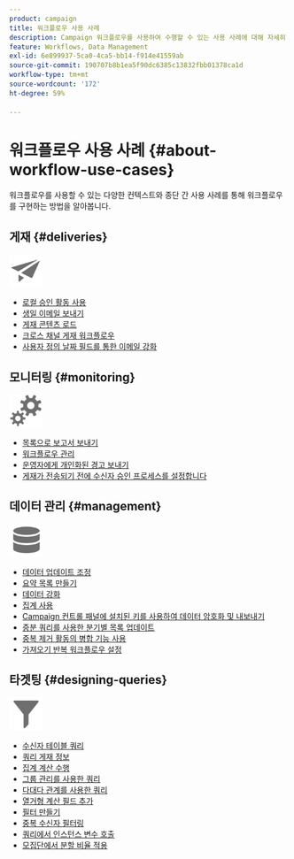 ```yaml
---
product: campaign
title: 워크플로우 사용 사례
description: Campaign 워크플로우를 사용하여 수행할 수 있는 사용 사례에 대해 자세히 알아보십시오
feature: Workflows, Data Management
exl-id: 6e899937-5ca0-4ca5-bb14-f914e41559ab
source-git-commit: 190707b8b1ea5f90dc6385c13832fbb01378ca1d
workflow-type: tm+mt
source-wordcount: '172'
ht-degree: 59%

---
```


# 워크플로우 사용 사례 {#about-workflow-use-cases}

워크플로우를 사용할 수 있는 다양한 컨텍스트와 종단 간 사용 사례를 통해 워크플로우를 구현하는 방법을 알아봅니다.

## 게재 {#deliveries}

<img src="assets/do-not-localize/icon_send.svg" width="60px">

* [로컬 승인 활동 사용](local-approval-activity.md)
* [생일 이메일 보내기](send-a-birthday-email.md)
* [게재 콘텐츠 로드](load-delivery-content.md)
* [크로스 채널 게재 워크플로우](cross-channel-delivery-workflow.md)
* [사용자 정의 날짜 필드를 통한 이메일 강화](email-enrichment-with-custom-date-fields.md)

## 모니터링 {#monitoring}

<img src="assets/do-not-localize/icon_monitoring.svg" width="60px">

* [목록으로 보고서 보내기](send-a-report-to-a-list.md)
* [워크플로우 관리](workflow-supervision.md)
* [운영자에게 개인화된 경고 보내기](send-alerts-to-operators.md)
* [게재가 전송되기 전에 수신자 승인 프로세스를 설정합니다](local-approval-activity.md)

## 데이터 관리 {#management}

<img src="assets/do-not-localize/icon_manage.svg" width="60px">

* [데이터 업데이트 조정](coordinate-data-updates.md)
* [요약 목록 만들기](create-a-summary-list.md)
* [데이터 강화](enrich-data.md)
* [집계 사용](using-aggregates.md)
* [Campaign 컨트롤 패널에 설치된 키를 사용하여 데이터 암호화 및 내보내기](use-workflow-data.md#use-case-gpg-encrypt)
* [증분 쿼리를 사용한 분기별 목록 업데이트](quarterly-list-update.md)
* [중복 제거 활동의 병합 기능 사용](deduplication-merge.md)
* [가져오기 반복 워크플로우 설정](recurring-import-workflow.md)

##  타겟팅  {#designing-queries}

<img src="assets/do-not-localize/icon_filter.svg" width="60px">

* [수신자 테이블 쿼리](querying-recipient-table.md)
* [쿼리 게재 정보](query-delivery-info.md)
* [집계 계산 수행](compute-aggregates.md)
* [그룹 관리를 사용한 쿼리](query-grouping-management.md)
* [다대다 관계를 사용한 쿼리](query-many-to-many-relationship.md)
* [열거형 계산 필드 추가](adding-enumeration-type-calculated-field.md)
* [필터 만들기](create-a-filter.md)
* [중복 수신자 필터링](filter-duplicated-recipients.md)
* [쿼리에서 인스턴스 변수 호출](javascript-scripts-and-templates.md#calling-an-instance-variable-in-a-query)
* [모집단에서 분할 비율 적용](javascript-scripts-and-templates.md#example)
